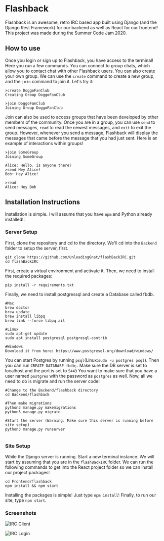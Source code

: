 # Flashback
Flashback is an awesome, retro IRC based app built using Django (and the Django Rest Framework) for our backend as well as React for our frontend! This project was made during the Summer Code Jam 2020.

## How to use
Once you login or sign up to Flashback, you have access to the terminal! Here you run a few commands. You can connect to group chats, which allow you to contact chat with other Flashback users. You can also create your own group. We can use the `create` command to create a new group, and the `join` command to join it. Let's try it:
```
>create DoggoFanClub
Creating Group DoggoFanClub

>join DoggoFanClub
Joining Group DoggoFanClub
```

Join can also be used to access groups that have been developed by other members of the community. Once you are in a group, you can use `send` to send messages, `read` to read the newest messages, and `exit` to exit the group. However, whenever you send a message, Flashback will display the messages that came before the message that you had just sent. Here is an example of interactions within groups!
```
>join SomeGroup
Joining SomeGroup

Alice: Hello, is anyone there?
>send Hey Alice!
Bob: Hey Alice!

>read
Alice: Hey Bob
```

## Installation Instructions
Installation is simple. I will assume that you have `npm` and Python already installed!:

### Server Setup
First, clone the repository and cd to the directory. We'll cd into the `Backend` folder to setup the server, first. 
```
git clone https://github.com/UnloadingGnat/flashBackIRC.git
cd flashBackIRC
```
First, create a virtual environment and activate it. Then, we need to install the required packages:
```
pip install -r requirements.txt
```
Finally, we need to install postgressql and create a Database called fbdb.
```
#Mac
brew doctor
brew update
brew install libpq
brew link --force libpq ail

#Linux
sudo apt-get update
sudo apt install postgresql postgresql-contrib

#Windows
Download it from here: https://www.postgresql.org/download/windows/

```

You can start Postgres by running `psql`(Linux:`sudo -u postgres psql`). Then you can run `CREATE DATABASE fbdb;`. Make sure the DB server is set to localhost and the port is set to `5443`
You want to make sure that you have a user named `postgres` with the password as `postgres` as well. 
Now, all we need to do is migrate and run the server code! 
```
#Change to the Backend/flashback directory
cd Backend/flashback

#Then make migrations
python3 manage.py makemigrations
python3 manage.py migrate

#Start the server (Warning: Make sure this server is running before site setup)
python3 manage.py runserver


```
<!-- Make sure you are in `wiggly-weasels/Backend/flashback`. Then run the server by running: `python3 manage.py runserver`.  -->

### Site Setup
While the Django server is running. Start a new terminal instance. We will start by assuming that you are in the `flashBackIRC` folder. We can run the following commands to get into the React project folder so we can install our project packages! 
```
cd Frontend/flashback
npm install && npm start
```
Installing the packages is simple! Just type `npm install`! Finally, to run our site, type `npm start`.

### Screenshots
![IRC Client](https://raw.githubusercontent.com/JetDeveloping/summer-code-jam-2020/master/wiggly-weasels/screenshots/IRC1.png)

![IRC Login](https://raw.githubusercontent.com/JetDeveloping/summer-code-jam-2020/master/wiggly-weasels/screenshots/IRC2.png)

